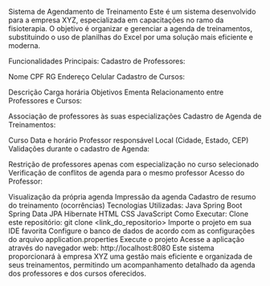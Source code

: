 Sistema de Agendamento de Treinamento
Este é um sistema desenvolvido para a empresa XYZ, especializada em capacitações no ramo da fisioterapia. O objetivo é organizar e gerenciar a agenda de treinamentos, substituindo o uso de planilhas do Excel por uma solução mais eficiente e moderna.

Funcionalidades Principais:
Cadastro de Professores:

Nome
CPF
RG
Endereço
Celular
Cadastro de Cursos:

Descrição
Carga horária
Objetivos
Ementa
Relacionamento entre Professores e Cursos:

Associação de professores às suas especializações
Cadastro de Agenda de Treinamentos:

Curso
Data e horário
Professor responsável
Local (Cidade, Estado, CEP)
Validações durante o cadastro de Agenda:

Restrição de professores apenas com especialização no curso selecionado
Verificação de conflitos de agenda para o mesmo professor
Acesso do Professor:

Visualização da própria agenda
Impressão da agenda
Cadastro de resumo do treinamento (ocorrências)
Tecnologias Utilizadas:
Java
Spring Boot
Spring Data JPA
Hibernate
HTML
CSS
JavaScript
Como Executar:
Clone este repositório: git clone <link_do_repositorio>
Importe o projeto em sua IDE favorita
Configure o banco de dados de acordo com as configurações do arquivo application.properties
Execute o projeto
Acesse a aplicação através do navegador web: http://localhost:8080
Este sistema proporcionará à empresa XYZ uma gestão mais eficiente e organizada de seus treinamentos, permitindo um acompanhamento detalhado da agenda dos professores e dos cursos oferecidos.
